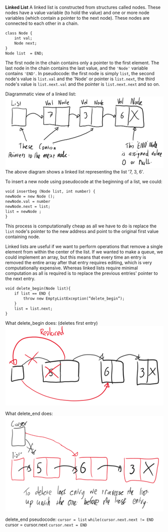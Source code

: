  **Linked List**
A linked list is constructed from structures called nodes. These nodes have a value variable (to hold the value) and one or more node variables (which contain a pointer to the next node). These nodes are connected to each other in a chain.

```
class Node {
	int val;
	Node next;
}
Node list  = END;
```

The first node in the chain contains only a pointer to the first element.
The last node in the chain contains the last value, and the `'Node'` variable contains `'END'`.
In pseudocode:
the first node is simply `list`, 
the second node's value is `list.val` and the 'Node' or pointer is `list.next`, 
the third node's value is `list.next.val` and the pointer is `list.next.next` and so on.

Diagrammatic view of a linked list:
![](Images/MicrosoftWhiteboard_L1ghlz6BXw.jpg)
The above diagram shows a linked list representing the list '7, 3, 6'.

To insert a new node using pseudocode at the beginning of a list, we could:
```
void insertbeg (Node list, int number) {  
newNode = new Node ();  
newNode.val = number  
newNode.next = list;  
list = newNode ;  
}
```
This process is computationally cheap as all we have to do is replace the `list` node's pointer to the new address and point to the original first value containing node.

Linked lists are useful if we want to perform operations that remove a single element from within the center of the list. If we wanted to make a queue, we could implement an array, but this means that every time an entry is removed the entire array after that entry requires editing, which is very computationally expensive. Whereas linked lists require minimal computation as all is required is to replace the previous entries' pointer to the next entry.

```
void delete_begin(Node list){
	if list == END {
		throw new EmptyListException(”delete_begin”);  
	}  
	list = list.next;  
}
```
What delete_begin does: (deletes first entry) 
 ![](Images/MicrosoftWhiteboard_KjCfqvHHHC.png)
 
What delete_end does:
![](Images/MicrosoftWhiteboard_hhCP2AWrIF.png)

delete_end pseudocode:
`cursor = list`
`while(cursor.next.next != END
	`cursor = cursor.next
	`cursor.next = END`
	